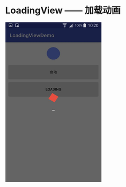 # LoadingView —— 加载动画

<img src="https://github.com/881205wzs/LoadingView/raw/master/default.jpg" width="300" height="500"/>
